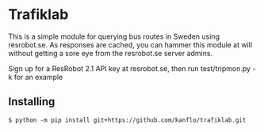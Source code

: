 # Trafiklab

This is a simple module for querying bus routes in Sweden using resrobot.se. As responses are
cached, you can hammer this module at will without getting a sore eye from the resrobot.se
server admins.

Sign up for a ResRobot 2.1 API key at resrobot.se, then run test/tripmon.py -k <your api key>
for an example

## Installing

```
$ python -m pip install git+https://github.com/kanflo/trafiklab.git

```
